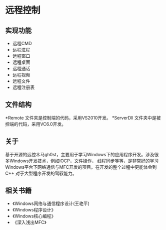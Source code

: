 # 远程控制

## 实现功能
* 远程CMD
* 远程进程
* 远程窗口
* 远程桌面
* 远程通话
* 远程视频
* 远程文件
* 远程注册表

## 文件结构
*Remote 文件夹是控制端的代码，采用VS2010开发。
*ServerDll 文件夹中是被控端的代码，采用VC6.0开发。

## 关于
基于开源的远控木马gh0st，主要用于学习Windows下的应用程序开发。涉及很多Windows开发技术，例如IOCP，文件操作，
线程同步等等，是非常好的学习Windows平台下网络通信与MFC开发的项目。在开发的整个过程中更能体会到C++
对于大型程序开发的驾驭能力。

## 相关书籍
* 《Windows网络与通信程序设计(王艳平)
* 《Windows程序设计》
* 《Windows核心编程》
* 《深入浅出MFC》
